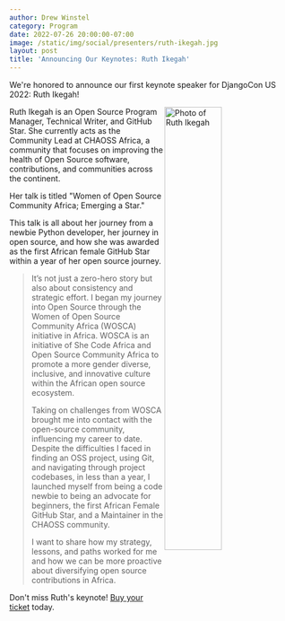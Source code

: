 ```yaml
---
author: Drew Winstel
category: Program
date: 2022-07-26 20:00:00-07:00
image: /static/img/social/presenters/ruth-ikegah.jpg
layout: post
title: 'Announcing Our Keynotes: Ruth Ikegah'
---
```


We're honored to announce our first keynote speaker for DjangoCon US 2022: Ruth Ikegah!

<img src="/static/img/presenters/ruth-ikegah.jpg" alt="Photo of Ruth Ikegah" style="width:45%; display:block; float:right;" />


Ruth Ikegah is an Open Source Program Manager, Technical Writer, and GitHub Star. She currently acts as the Community Lead at CHAOSS Africa, a community that focuses on improving the health of Open Source software, contributions, and communities across the continent.

Her talk is titled "Women of Open Source Community Africa; Emerging a Star."

This talk is all about her journey from a newbie Python developer, her journey in open source, and how she was awarded as the first African female GitHub Star within a year of her open source journey.

> It’s not just a zero-hero story but also about consistency and strategic effort. I began my journey into Open Source through the Women of Open Source Community Africa (WOSCA) initiative in Africa. WOSCA is an initiative of She Code Africa and Open Source Community Africa to promote a more gender diverse, inclusive, and innovative culture within the African open source ecosystem.
>
> Taking on challenges from WOSCA brought me into contact with the open-source community, influencing my career to date. Despite the difficulties I faced in finding an OSS project, using Git, and navigating through project codebases, in less than a year, I launched myself from being a code newbie to being an advocate for beginners, the first African Female GitHub Star, and a Maintainer in the CHAOSS community.
>
> I want to share how my strategy, lessons, and paths worked for me and how we can be more proactive about diversifying open source contributions in Africa.

Don't miss Ruth's keynote! [Buy your ticket]({{site.ticket_link}}) today.
